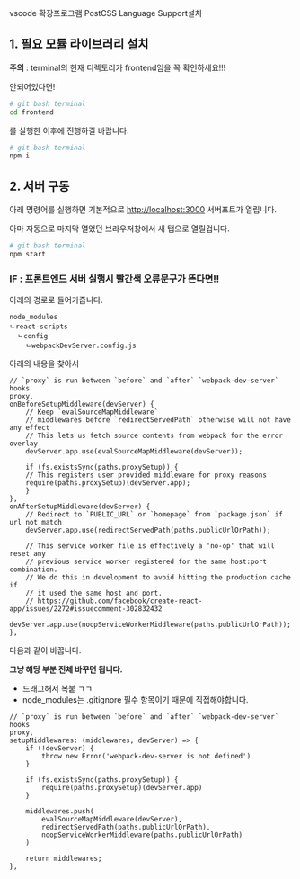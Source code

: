 vscode 확장프로그램 PostCSS Language Support설치

## 1. 필요 모듈 라이브러리 설치

<strong>주의</strong> : terminal의 현재 디렉토리가 frontend임을 꼭 확인하세요!!!

안되어있다면!
```bash
# git bash terminal
cd frontend
```
를 실행한 이후에 진행하길 바랍니다.
```bash
# git bash terminal
npm i
```
## 2. 서버 구동
아래 명령어를 실행하면 기본적으로 [http://localhost:3000](http://localhost:3000) 서버포트가 열립니다.

아마 자동으로 마지막 열었던 브라우저창에서 새 탭으로 열릴겁니다.
```bash
# git bash terminal
npm start
```

### IF : 프론트엔드 서버 실행시 빨간색 오류문구가 뜬다면!!
아래의 경로로 들어가줍니다.
```
node_modules
ㄴreact-scripts
  ㄴconfig
    ㄴwebpackDevServer.config.js
```


아래의 내용을 찾아서

```
// `proxy` is run between `before` and `after` `webpack-dev-server` hooks
proxy,
onBeforeSetupMiddleware(devServer) {
    // Keep `evalSourceMapMiddleware`
    // middlewares before `redirectServedPath` otherwise will not have any effect
    // This lets us fetch source contents from webpack for the error overlay
    devServer.app.use(evalSourceMapMiddleware(devServer));

    if (fs.existsSync(paths.proxySetup)) {
    // This registers user provided middleware for proxy reasons
    require(paths.proxySetup)(devServer.app);
    }
},
onAfterSetupMiddleware(devServer) {
    // Redirect to `PUBLIC_URL` or `homepage` from `package.json` if url not match
    devServer.app.use(redirectServedPath(paths.publicUrlOrPath));

    // This service worker file is effectively a 'no-op' that will reset any
    // previous service worker registered for the same host:port combination.
    // We do this in development to avoid hitting the production cache if
    // it used the same host and port.
    // https://github.com/facebook/create-react-app/issues/2272#issuecomment-302832432
    devServer.app.use(noopServiceWorkerMiddleware(paths.publicUrlOrPath));
},
```

다음과 같이 바꿉니다.

<strong>그냥 해당 부분 전체 바꾸면 됩니다.</strong>
- 드래그해서 복붙 ㄱㄱ
- node_modules는 .gitignore 필수 항목이기 때문에 직접해야합니다.
```
// `proxy` is run between `before` and `after` `webpack-dev-server` hooks
proxy,
setupMiddlewares: (middlewares, devServer) => {
    if (!devServer) {
        throw new Error('webpack-dev-server is not defined')
    }

    if (fs.existsSync(paths.proxySetup)) {
        require(paths.proxySetup)(devServer.app)
    }

    middlewares.push(
        evalSourceMapMiddleware(devServer),
        redirectServedPath(paths.publicUrlOrPath),
        noopServiceWorkerMiddleware(paths.publicUrlOrPath)
    )

    return middlewares;
},
```